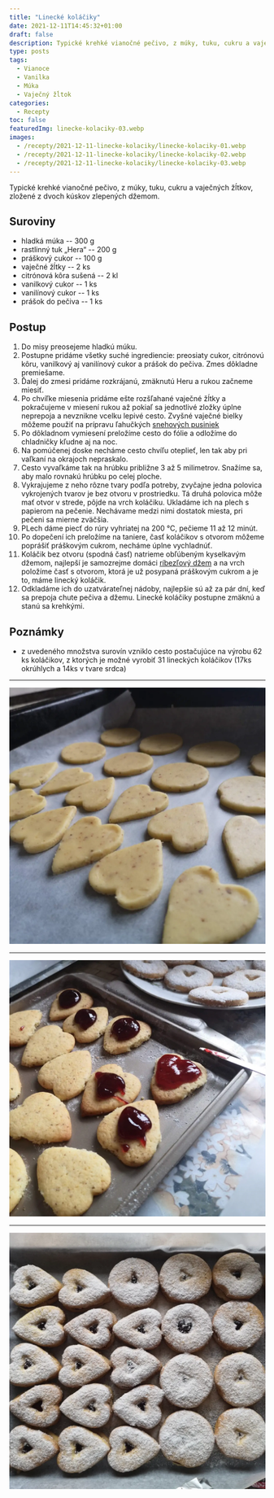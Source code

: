 ```yaml
---
title: "Linecké koláčiky"
date: 2021-12-11T14:45:32+01:00
draft: false
description: Typické krehké vianočné pečivo, z múky, tuku, cukru a vaječných žĺtkov, zložené z dvoch kúskov zlepených džemom.
type: posts
tags:
  - Vianoce
  - Vanilka
  - Múka
  - Vaječný žĺtok
categories:
  - Recepty
toc: false
featuredImg: linecke-kolaciky-03.webp
images:
  - /recepty/2021-12-11-linecke-kolaciky/linecke-kolaciky-01.webp
  - /recepty/2021-12-11-linecke-kolaciky/linecke-kolaciky-02.webp
  - /recepty/2021-12-11-linecke-kolaciky/linecke-kolaciky-03.webp
---
```


Typické krehké vianočné pečivo, z múky, tuku, cukru a vaječných žĺtkov, zložené z dvoch kúskov zlepených džemom.

## Suroviny

- hladká múka -- 300 g
- rastlinný tuk „Hera“ -- 200 g
- práškový cukor -- 100 g
- vaječné žĺtky -- 2 ks
- citrónová kôra sušená -- 2 kl
- vanilkový cukor -- 1 ks
- vanilínový cukor -- 1 ks
- prášok do pečiva -- 1 ks

## Postup

1. Do misy preosejeme hladkú múku.
2. Postupne pridáme všetky suché ingrediencie: preosiaty cukor, citrónovú kôru, vanilkový aj vanilínový cukor a prášok do pečiva. Zmes dôkladne premiešame.
3. Ďalej do zmesi pridáme rozkrájanú, zmäknutú Heru a rukou začneme miesiť.
4. Po chvíľke miesenia pridáme ešte rozšľahané vaječné žĺtky a pokračujeme v miesení rukou až pokiaľ sa jednotlivé zložky úplne neprepoja a nevznikne vcelku lepivé cesto. Zvyšné vaječné bielky môžeme použiť na prípravu ľahučkých [snehových pusiniek](/recepty/2021-12-10-snehove-pusinky/)
5. Po dôkladnom vymiesení preložíme cesto do fólie a odložíme do chladničky kľudne aj na noc.
6. Na pomúčenej doske necháme cesto chvíľu oteplieť, len tak aby pri vaľkaní na okrajoch nepraskalo.
7. Cesto vyvaľkáme tak na hrúbku približne 3 až 5 milimetrov. Snažíme sa, aby malo rovnakú hrúbku po celej ploche.
8. Vykrajujeme z neho rôzne tvary podľa potreby, zvyčajne jedna polovica vykrojených tvarov je bez otvoru v prostriedku. Tá druhá polovica môže mať otvor v strede, pôjde na vrch koláčiku. Ukladáme ich na plech s papierom na pečenie. Nechávame medzi nimi dostatok miesta, pri pečeni sa mierne zväčšia.
9. PLech dáme piecť do rúry vyhriatej na 200 °C, pečieme 11 až 12 minút.
10. Po dopečení ich preložíme na taniere, časť koláčikov s otvorom môžeme poprášiť práškovým cukrom, necháme úplne vychladnúť.
11. Koláčik bez otvoru (spodná časť) natrieme obľúbeným kyselkavým džemom, najlepší je samozrejme domáci [ríbezľový džem](/recepty/2020-06-01-ribezlovy-dzem/) a na vrch položíme časť s otvorom, ktorá je už posypaná práškovým cukrom a je to, máme linecký koláčik.
12. Odkladáme ich do uzatvárateľnej nádoby, najlepšie sú až za pár dní, keď sa prepoja chute pečiva a džemu. Linecké koláčiky postupne zmäknú a stanú sa krehkými.

## Poznámky

- z uvedeného množstva surovín vzniklo cesto postačujúce na výrobu 62 ks koláčikov, z ktorých je možné vyrobiť 31 lineckých koláčikov (17ks okrúhlych a 14ks v tvare srdca)

---

![Linecké koláčiky - pred pečením](linecke-kolaciky-01.webp "Linecké koláčiky - pred pečením (autor: zwieratko, 2021)")

---

![Linecké koláčiky - výroba](linecke-kolaciky-02.webp "Linecké koláčiky - výroba (autor: zwieratko, 2021)")

---

![Linecké koláčiky](linecke-kolaciky-03.webp "Linecké koláčiky (autor: zwieratko, 2021)")
